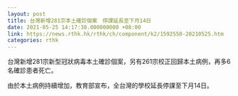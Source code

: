 ```yaml
---
layout: post
title: 台灣新增281宗本土確診個案　停課延長至下月14日
date: 2021-05-25 14:17:38.000000000 +08:00
link: https://news.rthk.hk/rthk/ch/component/k2/1592550-20210525.htm
categories: rthk
---
```


台灣新增281宗新型冠狀病毒本土確診個案，另有261宗校正回歸本土病例，再多6名確診患者死亡。

由於本土病例持續增加，教育部宣布，全台灣的學校延長停課至下月14日。
